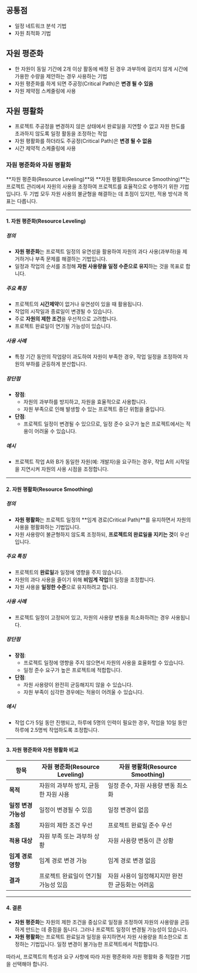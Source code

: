 ## 공통점 
* 일정 네트워크 분석 기법
* 자원 최적화 기법

  
## 자원 평준화
* 한 자원이 동일 기간에 2개 이상 활동에 배정 된 경우 과부하에 걸리지 않게 시간에 가용한 수량을 제안하는 경우 사용하는 기법
* 자원 평준화를 하게 되면 주공정(Critical Path)은 **변경 될 수 있음**
* 자원 제약점 스케줄링에 사용
  

## 자원 평활화
* 프로젝트 주공정을 변경하지 않은 상태에서 완료일을 지연할 수 없고 자원 한도를 초과하지 않도록 일정 활동을 조정하는 작업
* 자원 평활화를 하더라도 주공정(Critical Path)은 **변경 될 수 없음**
* 시간 제약적 스케줄링에 사용


### 자원 평준화와 자원 평활화

**자원 평준화(Resource Leveling)**와 **자원 평활화(Resource Smoothing)**는 프로젝트 관리에서 자원의 사용을 조정하여 프로젝트를 효율적으로 수행하기 위한 기법입니다. 두 기법 모두 자원 사용의 불균형을 해결하는 데 초점이 있지만, 적용 방식과 목표는 다릅니다.

---

#### 1. **자원 평준화(Resource Leveling)**

##### 정의
- **자원 평준화**는 프로젝트 일정의 유연성을 활용하여 자원의 과다 사용(과부하)을 제거하거나 부족 문제를 해결하는 기법입니다.
- 일정과 작업의 순서를 조정해 **자원 사용량을 일정 수준으로 유지**하는 것을 목표로 합니다.

##### 주요 특징
- 프로젝트의 **시간제약**이 없거나 유연성이 있을 때 활용됩니다.
- 작업의 시작일과 종료일이 변경될 수 있습니다.
- 주로 **자원의 제한 조건**을 우선적으로 고려합니다.
- 프로젝트 완료일이 연기될 가능성이 있습니다.

##### 사용 사례
- 특정 기간 동안의 작업량이 과도하여 자원이 부족한 경우, 작업 일정을 조정하여 자원의 부하를 균등하게 분산합니다.

##### 장단점
- **장점**:
  - 자원의 과부하를 방지하고, 자원을 효율적으로 사용합니다.
  - 자원 부족으로 인해 발생할 수 있는 프로젝트 중단 위험을 줄입니다.
- **단점**:
  - 프로젝트 일정이 변경될 수 있으므로, 일정 준수 요구가 높은 프로젝트에서는 적용이 어려울 수 있습니다.

##### 예시
- 프로젝트 작업 A와 B가 동일한 자원(예: 개발자)을 요구하는 경우, 작업 A의 시작일을 지연시켜 자원의 사용 시점을 조정합니다.

---

#### 2. **자원 평활화(Resource Smoothing)**

##### 정의
- **자원 평활화**는 프로젝트 일정의 **임계 경로(Critical Path)**를 유지하면서 자원의 사용을 평활화하는 기법입니다.
- 자원 사용량이 불균형하지 않도록 조정하되, **프로젝트의 완료일을 지키는 것**이 우선입니다.

##### 주요 특징
- 프로젝트의 **완료일**과 일정에 영향을 주지 않습니다.
- 자원의 과다 사용을 줄이기 위해 **비임계 작업**의 일정을 조정합니다.
- 자원 사용을 **일정한 수준**으로 유지하려고 합니다.

##### 사용 사례
- 프로젝트 일정이 고정되어 있고, 자원의 사용량 변동을 최소화하려는 경우 사용됩니다.

##### 장단점
- **장점**:
  - 프로젝트 일정에 영향을 주지 않으면서 자원의 사용을 효율화할 수 있습니다.
  - 일정 준수 요구가 높은 프로젝트에 적합합니다.
- **단점**:
  - 자원 사용량이 완전히 균등해지지 않을 수 있습니다.
  - 자원 부족이 심각한 경우에는 적용이 어려울 수 있습니다.

##### 예시
- 작업 C가 5일 동안 진행되고, 하루에 5명의 인력이 필요한 경우, 작업을 10일 동안 하루에 2.5명씩 작업하도록 조정합니다.

---

#### 3. **자원 평준화와 자원 평활화 비교**

| **항목**               | **자원 평준화(Resource Leveling)**        | **자원 평활화(Resource Smoothing)**       |
|------------------------|------------------------------------------|------------------------------------------|
| **목적**               | 자원의 과부하 방지, 균등한 자원 사용       | 일정 준수, 자원 사용량 변동 최소화       |
| **일정 변경 가능성**   | 일정이 변경될 수 있음                    | 일정 변경이 없음                         |
| **초점**               | 자원의 제한 조건 우선                   | 프로젝트 완료일 준수 우선                |
| **적용 대상**          | 자원 부족 또는 과부하 상황                | 자원 사용량 변동이 큰 상황               |
| **임계 경로 영향**     | 임계 경로 변경 가능                      | 임계 경로 변경 없음                      |
| **결과**               | 프로젝트 완료일이 연기될 가능성 있음        | 자원 사용이 일정해지지만 완전한 균등화는 어려움 |

---

#### 4. 결론

- **자원 평준화**는 자원의 제한 조건을 중심으로 일정을 조정하여 자원의 사용량을 균등하게 만드는 데 중점을 둡니다. 그러나 프로젝트 일정이 변경될 가능성이 있습니다.
- **자원 평활화**는 프로젝트 완료일과 일정을 유지하면서 자원 사용량을 최소한으로 조정하는 기법입니다. 일정 변경이 불가능한 프로젝트에서 적합합니다.

따라서, 프로젝트의 특성과 요구 사항에 따라 자원 평준화와 자원 평활화 중 적절한 기법을 선택해야 합니다.
